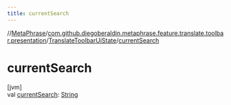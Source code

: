 ```yaml
---
title: currentSearch
---
```

//[MetaPhrase](../../../index.html)/[com.github.diegoberaldin.metaphrase.feature.translate.toolbar.presentation](../index.html)/[TranslateToolbarUiState](index.html)/[currentSearch](current-search.html)



# currentSearch



[jvm]\
val [currentSearch](current-search.html): [String](https://kotlinlang.org/api/latest/jvm/stdlib/kotlin/-string/index.html)




